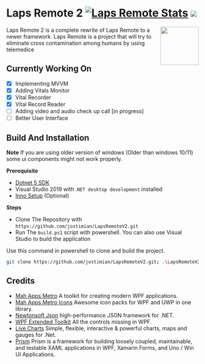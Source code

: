 # Laps Remote 2 [![Laps Remote Stats](https://circleci.com/gh/jostimian/LapsRemoteV2.svg?style=svg)](https://circleci.com/gh/jostimian/LapsRemoteV2) [![](https://tokei.rs/b1/github/jostimian/LapsRemoteV2)](https://github.com/jostimian/LapsRemoteV2)


<img width="100" height="100" src="./img/newico.ico" align ="right">

Laps Remote 2 is a complete rewrite of Laps Remote to a newer framework.
Laps Remote is a project that will try to eliminate cross contamination among humans
by using telemedice

## Currently Working On
- [x] Implementing MVVM
- [x] Adding Vitals Monitor
- [x] Vital Recorder
- [x] Vital Record Reader
- [ ] Adding video and audio check up call [in progress]
- [ ] Better User Interface

## Build And Installation
**Note**
If you are using older version of windows (Older than windows 10/11) some ui components might not work properly.

**Prerequisite**
- [Dotnet 5 SDK](https://dotnet.microsoft.com/download/dotnet/5.0)
- Visual Studio 2019 with .`NET desktop development` installed
- [Inno Setup](https://jrsoftware.org/isinfo.php) (Optional)

**Steps**
- Clone The Repository with `https://github.com/jostimian/LapsRemoteV2.git`
- Run The `build.ps1` script with powershell. You can also use Visual Studio to build the application

Use this command in powershell to clone and build the project.
```bash
git clone https://github.com/jostimian/LapsRemoteV2.git; .\LapsRemoteV2\build.ps1
```
## Credits
- [Mah Apps Metro](https://github.com/MahApps/MahApps.Metro) A toolkit for creating modern WPF applications.
- [Mah Apps Metro Icons](https://github.com/MahApps/MahApps.Metro.IconPacks) Awesome icon packs for WPF and UWP in one library.
- [Newtonsoft Json](https://github.com/JamesNK/Newtonsoft.Json) high-performance JSON framework for .NET.
- [WPF Extended Toolkit](https://github.com/xceedsoftware/wpftoolkit) All the controls missing in WPF.
- [Live Charts](https://github.com/Live-Charts/Live-Charts) Simple, flexible, interactive & powerful charts, maps and gauges for .Net.
- [Prism](https://github.com/PrismLibrary/Prism) Prism is a framework for building loosely coupled, maintainable, and testable XAML applications in WPF, Xamarin Forms, and Uno / Win UI Applications.
